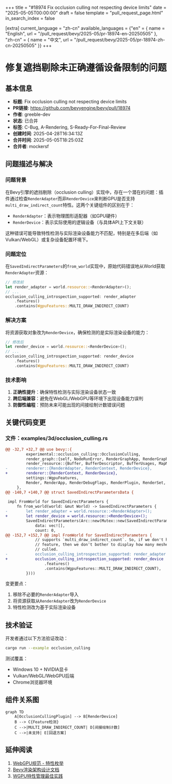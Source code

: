 +++
title = "#18974 Fix occlusion culling not respecting device limits"
date = "2025-05-05T00:00:00"
draft = false
template = "pull_request_page.html"
in_search_index = false

[extra]
current_language = "zh-cn"
available_languages = {"en" = { name = "English", url = "/pull_request/bevy/2025-05/pr-18974-en-20250505" }, "zh-cn" = { name = "中文", url = "/pull_request/bevy/2025-05/pr-18974-zh-cn-20250505" }}
+++

# 修复遮挡剔除未正确遵循设备限制的问题

## 基本信息
- **标题**: Fix occlusion culling not respecting device limits
- **PR链接**: https://github.com/bevyengine/bevy/pull/18974
- **作者**: greeble-dev
- **状态**: 已合并
- **标签**: C-Bug, A-Rendering, S-Ready-For-Final-Review
- **创建时间**: 2025-04-28T16:34:13Z
- **合并时间**: 2025-05-05T18:25:03Z
- **合并者**: mockersf

## 问题描述与解决

### 问题背景
在Bevy引擎的遮挡剔除（occlusion culling）实现中，存在一个潜在的问题：插件通过检查`RenderAdapter`而非`RenderDevice`来判断GPU是否支持`multi_draw_indirect_count`特性。这两个关键组件的区别在于：
- `RenderAdapter`：表示物理图形适配器（如GPU硬件）
- `RenderDevice`：表示实际使用的逻辑设备（与具体API上下文关联）

这种错误可能导致特性检测与实际渲染设备能力不匹配，特别是在多后端（如Vulkan/WebGL）或复杂设备配置环境下。

### 问题定位
在`SavedIndirectParameters`的`from_world`实现中，原始代码错误地从World获取`RenderAdapter`资源：

```rust
// 修改前
let render_adapter = world.resource::<RenderAdapter>();
// ...
occlusion_culling_introspection_supported: render_adapter
    .features()
    .contains(WgpuFeatures::MULTI_DRAW_INDIRECT_COUNT)
```

### 解决方案
将资源获取对象改为`RenderDevice`，确保检测的是实际渲染设备的能力：

```rust
// 修改后
let render_device = world.resource::<RenderDevice>();
// ...
occlusion_culling_introspection_supported: render_device
    .features()
    .contains(WgpuFeatures::MULTI_DRAW_INDIRECT_COUNT)
```

### 技术影响
1. **正确性提升**：确保特性检测与实际渲染设备状态一致
2. **跨后端兼容**：避免在WebGL/WebGPU等环境下出现设备能力误判
3. **防御性编程**：预防未来可能出现的间接绘制计数错误问题

## 关键代码变更

### 文件：examples/3d/occlusion_culling.rs
```diff
@@ -32,7 +32,7 @@ use bevy::{
         experimental::occlusion_culling::OcclusionCulling,
         render_graph::{self, NodeRunError, RenderGraphApp, RenderGraphContext, RenderLabel},
         render_resource::{Buffer, BufferDescriptor, BufferUsages, MapMode},
-        renderer::{RenderAdapter, RenderContext, RenderDevice},
+        renderer::{RenderContext, RenderDevice},
         settings::WgpuFeatures,
         Render, RenderApp, RenderDebugFlags, RenderPlugin, RenderSet,
     },
@@ -140,7 +140,7 @@ struct SavedIndirectParametersData {
 
 impl FromWorld for SavedIndirectParameters {
     fn from_world(world: &mut World) -> SavedIndirectParameters {
-        let render_adapter = world.resource::<RenderAdapter>();
+        let render_device = world.resource::<RenderDevice>();
         SavedIndirectParameters(Arc::new(Mutex::new(SavedIndirectParametersData {
             data: vec![],
             count: 0,
@@ -152,7 +152,7 @@ impl FromWorld for SavedIndirectParameters {
             // supports `multi_draw_indirect_count`. So, if we don't have that
             // feature, then we don't bother to display how many meshes were
             // culled.
-            occlusion_culling_introspection_supported: render_adapter
+            occlusion_culling_introspection_supported: render_device
                 .features()
                 .contains(WgpuFeatures::MULTI_DRAW_INDIRECT_COUNT),
         })))
```

变更要点：
1. 移除不必要的`RenderAdapter`导入
2. 将资源获取从`RenderAdapter`改为`RenderDevice`
3. 特性检测改为基于实际渲染设备

## 技术验证
开发者通过以下方法验证改动：
```bash
cargo run --example occlusion_culling
```
测试覆盖：
- Windows 10 + NVIDIA显卡
- Vulkan/WebGL/WebGPU后端
- Chrome浏览器环境

## 组件关系图

```mermaid
graph TD
    A[OcclusionCullingPlugin] --> B[RenderDevice]
    B --> C{Feature检测}
    C -->|MULTI_DRAW_INDIRECT_COUNT| D[间接绘制计数]
    C -->|未支持| E[回退方案]
```

## 延伸阅读
1. [WebGPU规范 - 特性枚举](https://www.w3.org/TR/webgpu/#gpufeaturename)
2. [Bevy渲染架构设计文档](https://bevyengine.org/learn/book/rendering/)
3. [WGPU特性管理最佳实践](https://wgpu.rs/guide/features/)